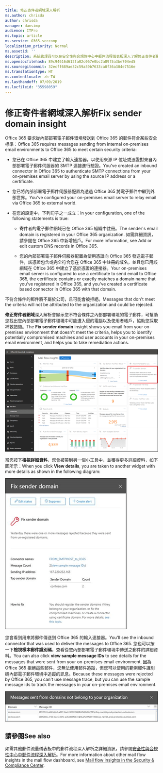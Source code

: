 ```yaml
---
title: 修正寄件者網域深入解析
ms.author: chrisda
author: chrisda
manager: dansimp
audience: ITPro
ms.topic: article
ms.service: O365-seccomp
localization_priority: Normal
ms.assetid: ''
description: 系統管理員可以在安全性與合規性中心中郵件流程儀表板深入了解修正寄件者網域深入解析。
ms.openlocfilehash: 89c94616d612fa02c067e0bc2a89f5a3be704ed5
ms.sourcegitcommit: 32ecff689ae32c59a39b7633ca0f36a304e7516e
ms.translationtype: HT
ms.contentlocale: zh-TW
ms.lasthandoff: 07/09/2019
ms.locfileid: "35598059"
---
```

# <a name="fix-sender-domain-insight"></a><span data-ttu-id="105e4-103">修正寄件者網域深入解析</span><span class="sxs-lookup"><span data-stu-id="105e4-103">Fix sender domain insight</span></span>

<span data-ttu-id="105e4-104">Office 365 要求從內部部署電子郵件環境發送到 Office 365 的郵件符合某些安全標準：</span><span class="sxs-lookup"><span data-stu-id="105e4-104">Office 365 requires messages sending from internal on-premises email environments to Office 365 to meet certain security criteria:</span></span>

- <span data-ttu-id="105e4-105">您已在 Office 365 中建立了輸入連接器，以使用來源 IP 位址或憑證對來自內部部署電子郵件伺服器的 SMTP 連接進行驗證。</span><span class="sxs-lookup"><span data-stu-id="105e4-105">You've created an inbound connector in Office 365 to authenticate SMTP connections from your on-premises email server by using the source IP address or a certificate.</span></span>

- <span data-ttu-id="105e4-106">您已將內部部署電子郵件伺服器配置為透過 Office 365 將電子郵件中繼到外部世界。</span><span class="sxs-lookup"><span data-stu-id="105e4-106">You've configured your on-premises email server to relay email via Office 365 to external world.</span></span>

- <span data-ttu-id="105e4-107">在您的設定中，下列句子之一成立：</span><span class="sxs-lookup"><span data-stu-id="105e4-107">In your configuration, one of the following statements is true:</span></span>

  - <span data-ttu-id="105e4-108">寄件者的電子郵件網域已在 Office 365 組織中註冊。</span><span class="sxs-lookup"><span data-stu-id="105e4-108">The sender's email domain is registered in your Office 365 organization.</span></span> <span data-ttu-id="105e4-109">如需詳細資訊，請參閱在 Office 365 中新增帳戶。</span><span class="sxs-lookup"><span data-stu-id="105e4-109">For more information, see Add or edit custom DNS records in Office 365.</span></span>

  - <span data-ttu-id="105e4-110">您的內部部署電子郵件伺服器配置為使用憑證向 Office 365 發送電子郵件，該憑證包含或完全符合您在 Office 365 中註冊的域名，並且您已用該網域在 Office 365 中建立了基於憑證的連接器。</span><span class="sxs-lookup"><span data-stu-id="105e4-110">Your on-premises email server is configured to use a certificate to send email to Office 365, the certificate contains or exactly matches a domain name that you've registered in Office 365, and you've created a certificate based connector in Office 365 with that domain.</span></span> 

<span data-ttu-id="105e4-111">不符合條件的郵件將不屬於公司，且可能會被拒絕。</span><span class="sxs-lookup"><span data-stu-id="105e4-111">Messages that don't meet the criteria will not be attributed to the organization and could be rejected.</span></span>

<span data-ttu-id="105e4-112">**修正寄件者網域**深入解析會顯示您不符合條件之內部部署環境的電子郵件，可幫助您找出您內部部署電子郵件環境中可能遭入侵的電腦以及使用者帳戶，協助您採取補救措施。</span><span class="sxs-lookup"><span data-stu-id="105e4-112">The **Fix sender domain** insight shows you email from your on-premises environment that doesn't meet the criteria, helps you to identify potentially compromised machines and user accounts in your on-premises email environment, and helps you to take remediation actions.</span></span>

![安全性與合規性中心中郵件流程儀表板的修正寄件者網域深入解析](media/sender-domain-insight-selected.png)

<span data-ttu-id="105e4-114">當您按下**檢視詳細資料**，您會被帶到另一個小工具中，並獲得更多詳細資料，如下圖所示：</span><span class="sxs-lookup"><span data-stu-id="105e4-114">When you click **View details**, you are taken to another widget with more details as shown in the following diagram:</span></span>

![修正寄件者網域深入解析的詳細資料小工具](media/sender-domain-view-details.png)

<span data-ttu-id="105e4-116">您會看到用來將郵件傳送到 Office 365 的輸入連接器。</span><span class="sxs-lookup"><span data-stu-id="105e4-116">You'll see the inbound connector that was used to deliver the messages to Office 365.</span></span> <span data-ttu-id="105e4-117">您也可以按一下**檢視樣本郵件識別碼**，查看從您內部部署電子郵件環境中傳送之郵件的詳細資料。</span><span class="sxs-lookup"><span data-stu-id="105e4-117">You can also click **view sample message IDs** to see details for the messages that were sent from your on-premises email environment.</span></span> <span data-ttu-id="105e4-118">因為 Office 365 拒絕這些郵件，您無法使用郵件追蹤，但您可以使用的範例郵件識別碼內部電子郵件環境中追蹤的訊息。</span><span class="sxs-lookup"><span data-stu-id="105e4-118">Because these messages were rejected by Office 365, you can't use message trace, but you can use the sample message ids to track the messages in your on-premises email environment.</span></span>

![檢視修正寄件者網域深入解析的樣本郵件識別碼](media/sender-domain-view-sample-message-ids.png)

## <a name="see-also"></a><span data-ttu-id="105e4-120">請參閱</span><span class="sxs-lookup"><span data-stu-id="105e4-120">See also</span></span>

<span data-ttu-id="105e4-121">如需其他郵件流量儀表板中的郵件流程深入解析之詳細資訊，請參閱[安全性與合規性中心中郵件流程深入解析](mail-flow-insights-v2.md)。</span><span class="sxs-lookup"><span data-stu-id="105e4-121">For more information about other mail flow insights in the mail flow dashboard, see [Mail flow insights in the Security & Compliance Center](mail-flow-insights-v2.md).</span></span>
